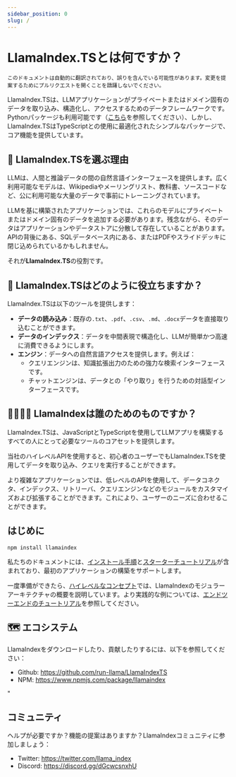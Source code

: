 ```yaml
---
sidebar_position: 0
slug: /
---
```


# LlamaIndex.TSとは何ですか？

`このドキュメントは自動的に翻訳されており、誤りを含んでいる可能性があります。変更を提案するためにプルリクエストを開くことを躊躇しないでください。`

LlamaIndex.TSは、LLMアプリケーションがプライベートまたはドメイン固有のデータを取り込み、構造化し、アクセスするためのデータフレームワークです。Pythonパッケージも利用可能です（[こちら](https://docs.llamaindex.ai/en/stable/)を参照してください）、しかし、LlamaIndex.TSはTypeScriptとの使用に最適化されたシンプルなパッケージで、コア機能を提供しています。

## 🚀 LlamaIndex.TSを選ぶ理由

LLMは、人間と推論データの間の自然言語インターフェースを提供します。広く利用可能なモデルは、Wikipediaやメーリングリスト、教科書、ソースコードなど、公に利用可能な大量のデータで事前にトレーニングされています。

LLMを基に構築されたアプリケーションでは、これらのモデルにプライベートまたはドメイン固有のデータを追加する必要があります。残念ながら、そのデータはアプリケーションやデータストアに分散して存在していることがあります。APIの背後にある、SQLデータベース内にある、またはPDFやスライドデッキに閉じ込められているかもしれません。

それが**LlamaIndex.TS**の役割です。

## 🦙 LlamaIndex.TSはどのように役立ちますか？

LlamaIndex.TSは以下のツールを提供します：

- **データの読み込み**：既存の`.txt`、`.pdf`、`.csv`、`.md`、`.docx`データを直接取り込むことができます。
- **データのインデックス**：データを中間表現で構造化し、LLMが簡単かつ高速に消費できるようにします。
- **エンジン**：データへの自然言語アクセスを提供します。例えば：
  - クエリエンジンは、知識拡張出力のための強力な検索インターフェースです。
  - チャットエンジンは、データとの「やり取り」を行うための対話型インターフェースです。

## 👨‍👩‍👧‍👦 LlamaIndexは誰のためのものですか？

LlamaIndex.TSは、JavaScriptとTypeScriptを使用してLLMアプリを構築するすべての人にとって必要なツールのコアセットを提供します。

当社のハイレベルAPIを使用すると、初心者のユーザーでもLlamaIndex.TSを使用してデータを取り込み、クエリを実行することができます。

より複雑なアプリケーションでは、低レベルのAPIを使用して、データコネクタ、インデックス、リトリーバ、クエリエンジンなどのモジュールをカスタマイズおよび拡張することができます。これにより、ユーザーのニーズに合わせることができます。

## はじめに

`npm install llamaindex`

私たちのドキュメントには、[インストール手順](./installation.md)と[スターターチュートリアル](./starter.md)が含まれており、最初のアプリケーションの構築をサポートします。

一度準備ができたら、[ハイレベルなコンセプト](./concepts.md)では、LlamaIndexのモジュラーアーキテクチャの概要を説明しています。より実践的な例については、[エンドツーエンドのチュートリアル](./end_to_end.md)を参照してください。

## 🗺️ エコシステム

LlamaIndexをダウンロードしたり、貢献したりするには、以下を参照してください：

- Github: https://github.com/run-llama/LlamaIndexTS
- NPM: https://www.npmjs.com/package/llamaindex

"

## コミュニティ

ヘルプが必要ですか？機能の提案はありますか？LlamaIndexコミュニティに参加しましょう：

- Twitter: https://twitter.com/llama_index
- Discord: https://discord.gg/dGcwcsnxhU
